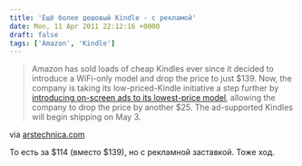 ```yaml
---
title: 'Ещё более дешовый Kindle - с рекламой'
date: Mon, 11 Apr 2011 22:12:16 +0000
draft: false
tags: ['Amazon', 'Kindle']
---
```


> Amazon has sold loads of cheap Kindles ever since it decided to introduce a WiFi-only model and drop the price to just $139. Now, the company is taking its low-priced-Kindle initiative a step further by [introducing on-screen ads to its lowest-price model](http://www.amazon.com/Wireless-Reading-Graphite-Display-Technology/dp/B004HFS6Z0/ref=amb_link_355870602_3?pf_rd_m=ATVPDKIKX0DER&pf_rd_s=gateway-center-column&pf_rd_r=1E65KNRYR5WMENVCN2ST&pf_rd_t=101&pf_rd_p=1293369642&pf_rd_i=507846), allowing the company to drop the price by another $25. The ad-supported Kindles will begin shipping on May 3.

via [arstechnica.com](http://arstechnica.com/gadgets/news/2011/04/amazon-adds-ad-supported-kindle-to-its-lineup-for-114.ars)

То есть за $114 (вместо $139), но с рекламной заставкой. Тоже ход.